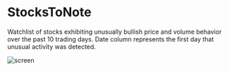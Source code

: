 # StocksToNote
Watchlist of stocks exhibiting unusually bullish price and volume behavior over the past 10 trading days. Date column represents the first day that unusual activity was detected. 

![screen](https://github.com/EvanJW7/StocksToNote-Watchlist/assets/84414002/3ee9ace3-7d0b-4e89-a90f-dea6110f41fc)
